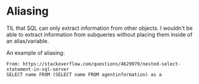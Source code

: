 # Aliasing

TIL that SQL can only extract information from other objects. I wouldn't be able to extract information from subqueries without placing them inside of an alias/variable.

An example of aliasing:

```
From: https://stackoverflow.com/questions/4629979/nested-select-statement-in-sql-server
SELECT name FROM (SELECT name FROM agentinformation) as a  
```

